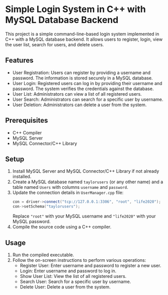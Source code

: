 # Simple Login System in C++ with MySQL Database Backend

This project is a simple command-line-based login system implemented in C++ with a MySQL database backend. It allows users to register, login, view the user list, search for users, and delete users.

## Features

- User Registration: Users can register by providing a username and password. The information is stored securely in a MySQL database.
- User Login: Registered users can log in by providing their username and password. The system verifies the credentials against the database.
- User List: Administrators can view a list of all registered users.
- User Search: Administrators can search for a specific user by username.
- User Deletion: Administrators can delete a user from the system.

## Prerequisites

- C++ Compiler
- MySQL Server
- MySQL Connector/C++ Library

## Setup

1. Install MySQL Server and MySQL Connector/C++ Library if not already installed.
2. Create a MySQL database named `taylorusers` (or any other name) and a table named `Users` with columns `username` and `password`.
3. Update the connection details in `UserManager.cpp` file:
    ```cpp
    con = driver->connect("tcp://127.0.0.1:3306", "root", "life2020");
    con->setSchema("taylorusers");
    ```
    Replace `"root"` with your MySQL username and `"life2020"` with your MySQL password.
4. Compile the source code using a C++ compiler.

## Usage

1. Run the compiled executable.
2. Follow the on-screen instructions to perform various operations:
   - Register User: Enter username and password to register a new user.
   - Login: Enter username and password to log in.
   - Show User List: View the list of all registered users.
   - Search User: Search for a specific user by username.
   - Delete User: Delete a user from the system.


